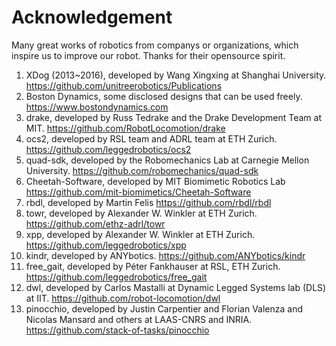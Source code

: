 # Acknowledgement

Many great works of robotics from companys or organizations, which inspire us to improve our robot. 
Thanks for their opensource spirit.

1. XDog (2013~2016), developed by Wang Xingxing at Shanghai University.
https://github.com/unitreerobotics/Publications
2. Boston Dynamics, some disclosed designs that can be used freely.
https://www.bostondynamics.com
3. drake, developed by Russ Tedrake and the Drake Development Team at MIT.
https://github.com/RobotLocomotion/drake
4. ocs2, developed by RSL team and ADRL team at ETH Zurich.
https://github.com/leggedrobotics/ocs2
5. quad-sdk, developed by the Robomechanics Lab at Carnegie Mellon University.
https://github.com/robomechanics/quad-sdk
6. Cheetah-Software, developed by MIT Biomimetic Robotics Lab
https://github.com/mit-biomimetics/Cheetah-Software
7. rbdl, developed by Martin Felis
https://github.com/rbdl/rbdl
8. towr, developed by Alexander W. Winkler at ETH Zurich.
https://github.com/ethz-adrl/towr
9. xpp, developed by Alexander W. Winkler at ETH Zurich.
https://github.com/leggedrobotics/xpp
10. kindr, developed by ANYbotics.
https://github.com/ANYbotics/kindr
11. free_gait, developed by Péter Fankhauser at RSL, ETH Zurich.
https://github.com/leggedrobotics/free_gait
12. dwl, developed by Carlos Mastalli at Dynamic Legged Systems lab (DLS) at IIT.
https://github.com/robot-locomotion/dwl
13. pinocchio, developed by Justin Carpentier and Florian Valenza and Nicolas Mansard and others at LAAS-CNRS and INRIA.
https://github.com/stack-of-tasks/pinocchio